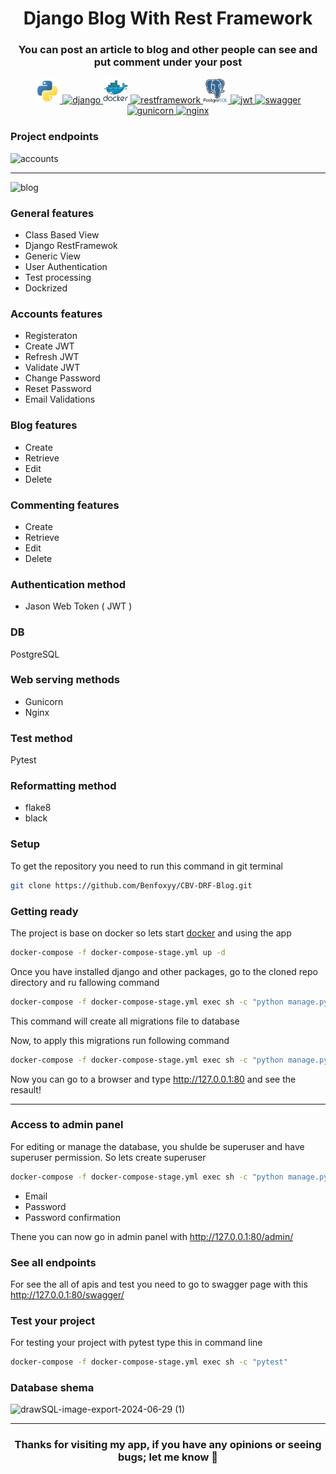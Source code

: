 <h1 align="center">Django Blog With Rest Framework</h1>
<h3 align="center">You can post an article to blog and other people can see and put comment under your post</h3>
<p align="center">
<a href="https://www.python.org" target="_blank"> <img src="https://raw.githubusercontent.com/devicons/devicon/master/icons/python/python-original.svg" alt="python" width="40" height="40"/> </a>
<a href="https://www.djangoproject.com/" target="_blank" rel="noreferrer"> <img src="https://cdn.worldvectorlogo.com/logos/django.svg" alt="django" width="40" height="40"/> </a>
<a href="https://www.docker.com/" target="_blank" rel="noreferrer"> <img src="https://raw.githubusercontent.com/devicons/devicon/master/icons/docker/docker-original-wordmark.svg" alt="docker" width="40" height="40"/> </a>
<a href="https://www.django-rest-framework.org/" target="_blank"> <img src="https://www.django-rest-framework.org/img/logo.png" alt="restframework" width="90" height="40"/> </a>
<a href="https://www.postgresql.org" target="_blank" rel="noreferrer"> <img src="https://raw.githubusercontent.com/devicons/devicon/master/icons/postgresql/postgresql-original-wordmark.svg" alt="postgresql" width="40" height="40"/> </a>
<a href="https://jwt.io/" target="_blank"> <img src="https://jwt.io/img/icon.svg" alt="jwt" width="40" height="40"/> </a>
<a href="https://swagger.io/" target="_blank" rel="noreferrer"> <img src="https://www.svgrepo.com/show/354420/swagger.svg" alt="swagger" width="40" height="40"/> </a>
<a href="https://www.gunicorn.org" target="_blank" rel="noreferrer"> <img src="https://www.vectorlogo.zone/logos/gunicorn/gunicorn-icon.svg" alt="gunicorn" width="40" height="40"/> </a>
<a href="https://www.nginx.com" target="_blank" rel="noreferrer"> <img src="https://www.vectorlogo.zone/logos/nginx/nginx-icon.svg" alt="nginx" width="40" height="40"/> </a>

</p>

### Project endpoints
![accounts](https://github.com/Benfoxyy/CBV-DRF-Blog/assets/146076866/b4da6a0e-f936-43aa-948e-a2943a3e669f)

<hr>

![blog](https://github.com/Benfoxyy/CBV-DRF-Blog/assets/146076866/6a0725e6-2ef6-486b-9593-7c11f30af2ed)

### General features
- Class Based View
- Django RestFramewok
- Generic View
- User Authentication
- Test processing
- Dockrized

### Accounts features
- Registeraton
- Create JWT
- Refresh JWT
- Validate JWT
- Change Password
- Reset Password
- Email Validations

### Blog features
- Create
- Retrieve
- Edit
- Delete

### Commenting features
- Create
- Retrieve
- Edit
- Delete

### Authentication method
- Jason Web Token ( JWT )

### DB
PostgreSQL

### Web serving methods
- Gunicorn
- Nginx

### Test method
Pytest

### Reformatting method
- flake8
- black

### Setup
To get the repository you need to run this command in git terminal
```bash
git clone https://github.com/Benfoxyy/CBV-DRF-Blog.git
```

### Getting ready

The project is base on docker so lets start <a href='https://docs.docker.com/engine/install/'>docker</a> and using the app
```bash
docker-compose -f docker-compose-stage.yml up -d
```

Once you have installed django and other packages, go to the cloned repo directory and ru fallowing command
```bash
docker-compose -f docker-compose-stage.yml exec sh -c "python manage.py makemigrations"
```

This command will create all migrations file to database

Now, to apply this migrations run following command
```bash
docker-compose -f docker-compose-stage.yml exec sh -c "python manage.py migrate"
```

Now you can go to a browser and type http://127.0.0.1:80 and see the resault!

<hr>

### Access to admin panel
For editing or manage the database, you shulde be superuser and have superuser permission. So lets create superuser
```bash
docker-compose -f docker-compose-stage.yml exec sh -c "python manage.py createsuperuser"
```
- Email
- Password
- Password confirmation

Thene you can now go in admin panel with http://127.0.0.1:80/admin/

### See all endpoints
For see the all of apis and test you need to go to swagger page with this http://127.0.0.1:80/swagger/

### Test your project
For testing your project with pytest type this in command line
```bash
docker-compose -f docker-compose-stage.yml exec sh -c "pytest"
```

### Database shema
![drawSQL-image-export-2024-06-29 (1)](https://github.com/Benfoxyy/CBV-DRF-Blog/assets/146076866/968caa8c-8e0b-417d-8403-106d68329766)

<hr>

<h3 align='center'>Thanks for visiting my app, if you have any opinions or seeing bugs; let me know 🙂</h3>